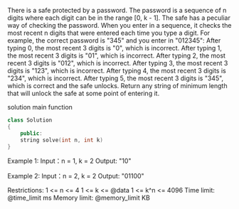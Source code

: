 There is a safe protected by a password. The password is a sequence of n digits where each digit can be in the range [0, k - 1].
The safe has a peculiar way of checking the password. When you enter in a sequence, it checks the most recent n digits that were entered each time you type a digit.
    For example, the correct password is "345" and you enter in "012345":
        After typing 0, the most recent 3 digits is "0", which is incorrect.
        After typing 1, the most recent 3 digits is "01", which is incorrect.
        After typing 2, the most recent 3 digits is "012", which is incorrect.
        After typing 3, the most recent 3 digits is "123", which is incorrect.
        After typing 4, the most recent 3 digits is "234", which is incorrect.
        After typing 5, the most recent 3 digits is "345", which is correct and the safe unlocks.
Return any string of minimum length that will unlock the safe at some point of entering it.

solution main function
```cpp
class Solution
{
    public:
    string solve(int n, int k)
}
```
Example 1:
Input：n = 1, k = 2
Output: "10"

Example 2:
Input：n = 2, k = 2
Output: "01100"

Restrictions:
1 <= n <= 4
1 <= k <= @data
1 <= k^n <= 4096
Time limit: @time_limit ms
Memory limit: @memory_limit KB